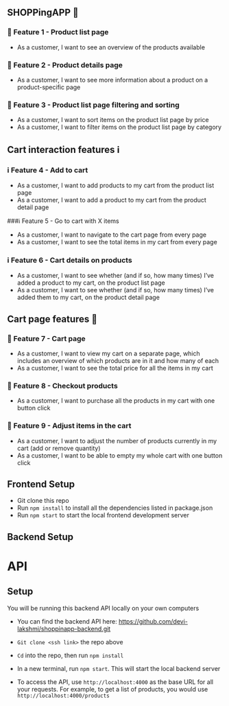 ## SHOPPingAPP 🍎

### 🍎 Feature 1 - Product list page
- As a customer, I want to see an overview of the products available

### 🍎 Feature 2 - Product details page
- As a customer, I want to see more information about a product on a product-specific page

### 🍎 Feature 3 - Product list page filtering and sorting
- As a customer, I want to sort items on the product list page by price
- As a customer, I want to filter items on the product list page by category

## Cart interaction features ℹ️
### ℹ️ Feature 4 - Add to cart
- As a customer, I want to add products to my cart from the product list page
- As a customer, I want to add a product to my cart from the product detail page
  

###ℹ️ Feature 5 - Go to cart with X items
- As a customer, I want to navigate to the cart page from every page
- As a customer, I want to see the total items in my cart from every page

### ℹ️ Feature 6 - Cart details on products
- As a customer, I want to see whether (and if so, how many times) I’ve added a product to my cart, on the product list page
- As a customer, I want to see whether (and if so, how many times) I’ve added them to my cart, on the product detail page

## Cart page features 🛒
### 🛒 Feature 7 - Cart page
- As a customer, I want to view my cart on a separate page, which includes an overview of which products are in it and how many of each
- As a customer, I want to see the total price for all the items in my cart

### 🛒 Feature 8 - Checkout products
- As a customer, I want to purchase all the products in my cart with one button click

### 🛒 Feature 9 - Adjust items in the cart
- As a customer, I want to adjust the number of products currently in my cart (add or remove quantity)
- As a customer, I want to be able to empty my whole cart with one button click

## Frontend Setup
- Git clone this repo
- Run `npm install` to install all the dependencies listed in package.json
- Run `npm start` to start the local frontend development server

## Backend Setup
 # API
## Setup
You will be running this backend API locally on your own computers
- You can find the backend API here: https://github.com/devi-lakshmi/shoppinapp-backend.git

- `Git clone <ssh link>` the repo above
- `Cd` into the repo, then run `npm install`
- In a new terminal, run `npm start`. This will start the local backend server
- To access the API, use `http://localhost:4000` as the base URL for all your requests. For example, to get a list of products, you would use `http://localhost:4000/products`


